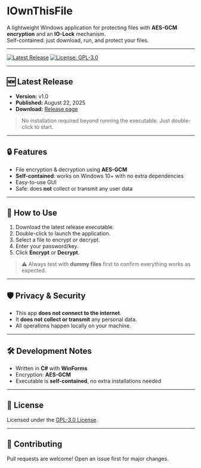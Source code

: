 # IOwnThisFile

A lightweight Windows application for protecting files with **AES-GCM encryption** and an **IO-Lock** mechanism.  
Self-contained: just download, run, and protect your files.

---

[![Latest Release](https://img.shields.io/github/v/release/Ares0396/IOwnThisFile?label=Latest%20Release)](https://github.com/Ares0396/IOwnThisFile/releases)
[![License: GPL-3.0](https://img.shields.io/badge/License-GPL-v3-blue.svg)](LICENSE)

---

## 🆕 Latest Release

- **Version:** v1.0  
- **Published:** August 22, 2025  
- **Download:** [Release page](https://github.com/Ares0396/IOwnThisFile/releases)  

> No installation required beyond running the executable. Just double-click to start.

---

## 🔒 Features

- File encryption & decryption using **AES-GCM**  
- **Self-contained**: works on Windows 10+ with no extra dependencies  
- Easy-to-use GUI  
- Safe: does **not** collect or transmit any user data  

---

## 🚀 How to Use

1. Download the latest release executable.  
2. Double-click to launch the application.  
3. Select a file to encrypt or decrypt.  
4. Enter your password/key.  
5. Click **Encrypt** or **Decrypt**.  

> ⚠️ Always test with **dummy files** first to confirm everything works as expected.

---

## 🛡️ Privacy & Security

- This app **does not connect to the internet**.  
- It **does not collect or transmit** any personal data.  
- All operations happen locally on your machine.  

---

## 🛠 Development Notes

- Written in **C#** with **WinForms**  
- Encryption: **AES-GCM**  
- Executable is **self-contained**, no extra installations needed

---

## 📜 License

Licensed under the [GPL-3.0 License](LICENSE).

---

## 🙌 Contributing

Pull requests are welcome! Open an issue first for major changes.
